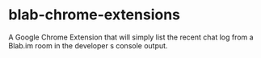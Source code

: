 # blab-chrome-extensions

A Google Chrome Extension that will simply list the recent chat log from a Blab.im room in the developer
s console output.
